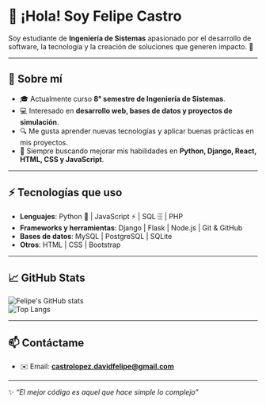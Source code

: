 # 👋 ¡Hola! Soy Felipe Castro  

Soy estudiante de **Ingeniería de Sistemas** apasionado por el desarrollo de software, la tecnología y la creación de soluciones que generen impacto. 🚀  

---

## 🌱 Sobre mí  
- 🎓 Actualmente curso **8° semestre de Ingeniería de Sistemas**.  
- 💻 Interesado en **desarrollo web, bases de datos y proyectos de simulación**.  
- 🔍 Me gusta aprender nuevas tecnologías y aplicar buenas prácticas en mis proyectos.  
- 📘 Siempre buscando mejorar mis habilidades en **Python, Django, React, HTML, CSS y JavaScript**.  

---

## ⚡ Tecnologías que uso  
- **Lenguajes**: Python 🐍 | JavaScript ⚡ | SQL 🗄️ | PHP 
- **Frameworks y herramientas**: Django | Flask | Node.js | Git & GitHub  
- **Bases de datos**: MySQL | PostgreSQL | SQLite  
- **Otros**: HTML | CSS | Bootstrap

---

## 📈 GitHub Stats  
![Felipe's GitHub stats](https://github-readme-stats.vercel.app/api?username=FelipeCastro&show_icons=true&theme=tokyonight)  
![Top Langs](https://github-readme-stats.vercel.app/api/top-langs/?username=FelipeCastro&layout=compact&theme=tokyonight)  

---

## 📫 Contáctame  
- ✉️ Email: **castrolopez.davidfelipe@gmail.com**  
<!--
- 💼 LinkedIn: [Tu perfil de LinkedIn](https://linkedin.com/in/tuusuario)  
- 🐦 Twitter/X: [@tuusuario](https://twitter.com/tuusuario)  
-->
---

✨ *“El mejor código es aquel que hace simple lo complejo”*  
